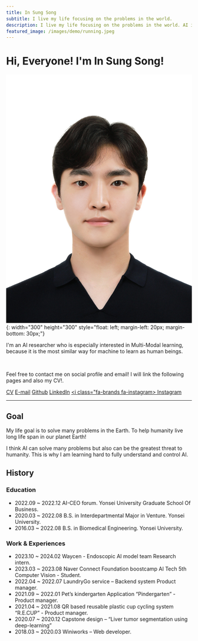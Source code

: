 ```yaml
---
title: In Sung Song
subtitle: I live my life focusing on the problems in the world.  
description: I live my life focusing on the problems in the world. AI is the technology that humanity must learn and control. It can solve many problems but also can be the greatest threat to humanity. I want to learn to control AI.
featured_image: /images/demo/running.jpeg
---
```


# Hi, Everyone! I'm In Sung Song!

![Profile](/images/demo/issong.jpg){: width="300" height="300" style="float: left; margin-left: 20px; margin-bottom: 30px;"}

I'm an AI researcher who is especially interested in Multi-Modal learning, because it is the most similar way for machine to learn as human beings. 

<br/>

Feel free to contact me on social profile and email! I will link the following pages and also my CV!.

<a href="/pdf/송인성_CV.pdf" target="_blank" class="button button--medium"><i class="fa fa-file-pdf"></i> CV</a>
<a href="mailto:insungsong5@gmail.com" class="button button--medium"><i class="fa fa-envelope"></i> E-mail</a>
<a href="https://github.com/solversong" target="_blank" class="button button--medium"><i class="fa-brands fa-github"></i> Github</a>
<a href="https://www.linkedin.com/in/in-sung-song-437639271/" target="_blank" class="button button--medium"><i class="fa-brands fa-linkedin"></i> LinkedIn</a>
<a href="https://www.instagram.com/is_motivation_ss0ng/" class="button button--large"><i class="fa-brands fa-instagram></i>  Instagram</a>
<br/>

<hr/>

## Goal

My life goal is to solve many problems in the Earth. To help humanity live long life span in our planet Earth!

I think AI can solve many problems but also can be the greatest threat to humanity. This is why I am learning hard to fully understand and control AI. 

## History

### Education

- 2022.09 ~ 2022.12 AI-CEO forum. Yonsei University Graduate School Of Business.
- 2020.03 ~ 2022.08 B.S. in Interdepartmental Major in Venture. Yonsei University.
- 2016.03 ~ 2022.08 B.S. in Biomedical Engineering. Yonsei University.

### Work & Experiences 

- 2023.10 ~ 2024.02 Waycen - Endoscopic AI model team Research intern.
- 2023.03 ~ 2023.08 Naver Connect Foundation boostcamp AI Tech 5th Computer Vision - Student.
- 2022.04 ~ 2022.07 LaundryGo service – Backend system Product manager.
- 2021.09 ~ 2022.01 Pet’s kindergarten Application “Pindergarten” - Product manager.
- 2021.04 ~ 2021.08 QR based reusable plastic cup cycling system “R.E.CUP” - Product manager.
- 2020.07 ~ 2020.12 Capstone design – “Liver tumor segmentation using deep-learning”
- 2018.03 ~ 2020.03 Winiworks – Web developer.